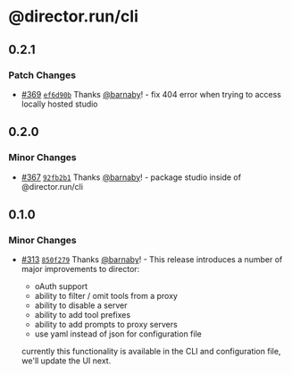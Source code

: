 # @director.run/cli

## 0.2.1

### Patch Changes

- [#369](https://github.com/director-run/director/pull/369) [`ef6d90b`](https://github.com/director-run/director/commit/ef6d90b603b89637cd2805a23e41b2420fe126d5) Thanks [@barnaby](https://github.com/barnaby)! - fix 404 error when trying to access locally hosted studio

## 0.2.0

### Minor Changes

- [#367](https://github.com/director-run/director/pull/367) [`92fb2b1`](https://github.com/director-run/director/commit/92fb2b142a68264a84ea720cda8b62a6981b34ff) Thanks [@barnaby](https://github.com/barnaby)! - package studio inside of @director.run/cli

## 0.1.0

### Minor Changes

- [#313](https://github.com/director-run/director/pull/313) [`850f279`](https://github.com/director-run/director/commit/850f279c44360762bc4c30d44d709e5ea43a937a) Thanks [@barnaby](https://github.com/barnaby)! - This release introduces a number of major improvements to director:

  - oAuth support
  - ability to filter / omit tools from a proxy
  - ability to disable a server
  - ability to add tool prefixes
  - ability to add prompts to proxy servers
  - use yaml instead of json for configuration file

  currently this functionality is available in the CLI and configuration file, we'll update the UI next.
